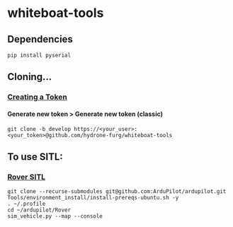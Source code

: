 # whiteboat-tools

## Dependencies
```
pip install pyserial
```

## Cloning...
### [Creating a Token](https://github.com/settings/tokens)
#### Generate new token > Generate new token (classic)
```
git clone -b develop https://<your_user>:<your_token>@github.com/hydrone-furg/whiteboat-tools
```

## To use SITL:
### [Rover SITL](https://ardupilot.org/dev/docs/rover-sitlmavproxy-tutorial.html)
```
git clone --recurse-submodules git@github.com:ArduPilot/ardupilot.git
Tools/environment_install/install-prereqs-ubuntu.sh -y
. ~/.profile
cd ~/ardupilot/Rover
sim_vehicle.py --map --console
```
